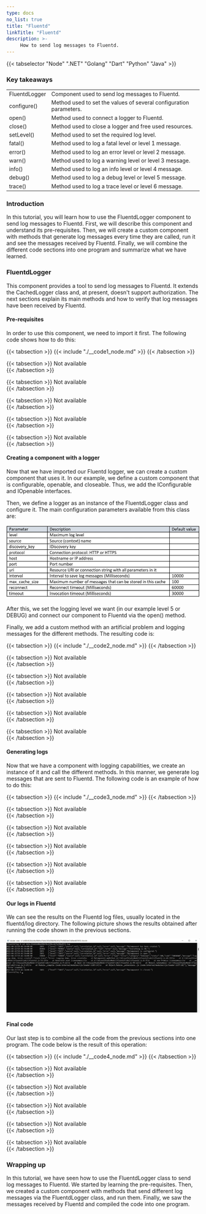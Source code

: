 ```yaml
---
type: docs
no_list: true
title: "Fluentd"
linkTitle: "Fluentd"
description: >-
     How to send log messages to Fluentd.
---
```


{{< tabselector "Node" ".NET" "Golang" "Dart" "Python" "Java" >}}

### Key takeaways

<table class="full-width-table">
  <tr>
    <td>FluentdLogger</td>
    <td>Component used to send log messages to Fluentd.</td>
  </tr>
  <tr>
    <td>configure()</td>
    <td>Method used to set the values of several configuration parameters.</td>
  </tr>
  <tr>
    <td>open()</td>
    <td>Method used to connect a logger to Fluentd.</td>
  </tr>
  <tr>
    <td>close()</td>
    <td>Method used to close a logger and free used resources.</td>
  </tr>
  <tr>
    <td>setLevel()</td>
    <td>Method used to set the required log level.</td>
  </tr>
  <tr>
    <td>fatal()</td>
    <td>Method used to log a fatal level or level 1 message.</td>
  </tr>
  <tr>
    <td>error()</td>
    <td>Method used to log an error level or level 2 message.</td>
  </tr>
  <tr>
    <td>warn()</td>
    <td>Method used to log a warning level or level 3 message.</td>
  </tr>
  <tr>
    <td>info()</td>
    <td>Method used to log an info level or level 4 message.</td>
  </tr>
  <tr>
    <td>debug()</td>
    <td>Method used to log a debug level or level 5 message.</td>
  </tr>
  <tr>
    <td>trace()</td>
    <td>Method used to log a trace level or level 6 message.</td>
  </tr>

</table>

### Introduction

In this tutorial, you will learn how to use the FluentdLogger component to send log messages to Fluentd. First, we will describe this component and understand its pre-requisites. Then, we will create a custom component with methods that generate log messages every time they are called, run it and see the messages received by Fluentd. Finally, we will combine the different code sections into one program and summarize what we have learned.

### FluentdLogger

This component provides a tool to send log messages to Fluentd. It extends the CachedLogger class and, at present, doesn't support authorization. The next sections explain its main methods and how to verify that log messages have been received by Fluentd.

#### Pre-requisites

In order to use this component, we need to import it first. The following code shows how to do this:

{{< tabsection >}}
   {{< include "./__code1_node.md" >}}
{{< /tabsection >}}

{{< tabsection >}}
 Not available  
{{< /tabsection >}}

{{< tabsection >}}
 Not available  
{{< /tabsection >}}

{{< tabsection >}}
  Not available  
{{< /tabsection >}}

{{< tabsection >}}
  Not available  
{{< /tabsection >}}

{{< tabsection >}}
  Not available  
{{< /tabsection >}}

#### Creating a component with a logger

Now that we have imported our Fluentd logger, we can create a custom component that uses it. In our example, we define a custom component that is configurable, openable, and closeable. Thus, we add the IConfigurable and IOpenable interfaces. 

Then, we define a logger as an instance of the FluentdLogger class and configure it. The main configuration parameters available from this class are:

![figure 1](./figure1.png)

After this, we set the logging level we want (in our example level 5 or DEBUG) and connect our component to Fluentd via the open() method.

Finally, we add a custom method with an artificial problem and logging messages for the different methods. The resulting code is:

{{< tabsection >}}
   {{< include "./__code2_node.md" >}}
{{< /tabsection >}}

{{< tabsection >}}
 Not available  
{{< /tabsection >}}

{{< tabsection >}}
 Not available  
{{< /tabsection >}}

{{< tabsection >}}
  Not available  
{{< /tabsection >}}

{{< tabsection >}}
  Not available  
{{< /tabsection >}}

{{< tabsection >}}
  Not available  
{{< /tabsection >}}


#### Generating logs

Now that we have a component with logging capabilities, we create an instance of it and call the different methods. In this manner, we generate log messages that are sent to Fluentd. The following code is an example of how to do this:

{{< tabsection >}}
   {{< include "./__code3_node.md" >}}
{{< /tabsection >}}

{{< tabsection >}}
 Not available  
{{< /tabsection >}}

{{< tabsection >}}
 Not available  
{{< /tabsection >}}

{{< tabsection >}}
  Not available  
{{< /tabsection >}}

{{< tabsection >}}
  Not available  
{{< /tabsection >}}

{{< tabsection >}}
  Not available  
{{< /tabsection >}}


#### Our logs in Fluentd

We can see the results on the Fluentd log files, usually located in the fluentd/log directory. The following picture shows the results obtained after running the code shown in the previous sections.

![figure 2](./figure2.png)

#### Final code

Our last step is to combine all the code from the previous sections into one program. The code below is the result of this operation:

{{< tabsection >}}
   {{< include "./__code4_node.md" >}}
{{< /tabsection >}}

{{< tabsection >}}
 Not available  
{{< /tabsection >}}

{{< tabsection >}}
 Not available  
{{< /tabsection >}}

{{< tabsection >}}
  Not available  
{{< /tabsection >}}

{{< tabsection >}}
  Not available  
{{< /tabsection >}}

{{< tabsection >}}
  Not available  
{{< /tabsection >}}


### Wrapping up

In this tutorial, we have seen how to use the FluentdLogger class to send log messages to Fluentd. We started by learning the pre-requisites. Then, we created a custom component with methods that send different log messages via the FluentdLogger class, and run them. Finally, we saw the messages received by Fluentd and compiled the code into one program.
